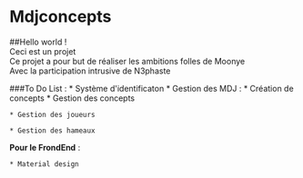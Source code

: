 # Mdjconcepts
##Hello world !<br />
Ceci est un projet<br />
Ce projet a pour but de réaliser les ambitions folles de Moonye<br />
Avec la participation intrusive de N3phaste

###To Do List : 
	* Système d'identificaton
	* Gestion des MDJ :
		* Création de concepts
  		* Gestion des concepts

	* Gestion des joueurs

	* Gestion des hameaux
	
**Pour le FrondEnd** :

	* Material design
